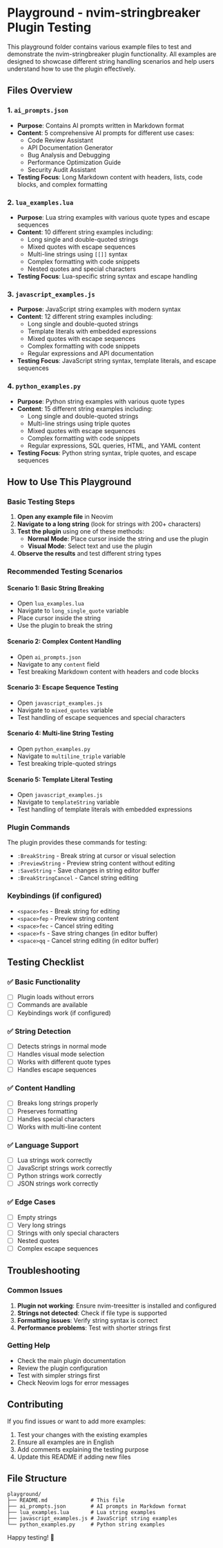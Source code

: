 # Playground - nvim-stringbreaker Plugin Testing

This playground folder contains various example files to test and demonstrate the nvim-stringbreaker plugin functionality. All examples are designed to showcase different string handling scenarios and help users understand how to use the plugin effectively.

## Files Overview

### 1. `ai_prompts.json`
- **Purpose**: Contains AI prompts written in Markdown format
- **Content**: 5 comprehensive AI prompts for different use cases:
  - Code Review Assistant
  - API Documentation Generator
  - Bug Analysis and Debugging
  - Performance Optimization Guide
  - Security Audit Assistant
- **Testing Focus**: Long Markdown content with headers, lists, code blocks, and complex formatting

### 2. `lua_examples.lua`
- **Purpose**: Lua string examples with various quote types and escape sequences
- **Content**: 10 different string examples including:
  - Long single and double-quoted strings
  - Mixed quotes with escape sequences
  - Multi-line strings using `[[]]` syntax
  - Complex formatting with code snippets
  - Nested quotes and special characters
- **Testing Focus**: Lua-specific string syntax and escape handling

### 3. `javascript_examples.js`
- **Purpose**: JavaScript string examples with modern syntax
- **Content**: 12 different string examples including:
  - Long single and double-quoted strings
  - Template literals with embedded expressions
  - Mixed quotes with escape sequences
  - Complex formatting with code snippets
  - Regular expressions and API documentation
- **Testing Focus**: JavaScript string syntax, template literals, and escape sequences

### 4. `python_examples.py`
- **Purpose**: Python string examples with various quote types
- **Content**: 15 different string examples including:
  - Long single and double-quoted strings
  - Multi-line strings using triple quotes
  - Mixed quotes with escape sequences
  - Complex formatting with code snippets
  - Regular expressions, SQL queries, HTML, and YAML content
- **Testing Focus**: Python string syntax, triple quotes, and escape sequences

## How to Use This Playground

### Basic Testing Steps

1. **Open any example file** in Neovim
2. **Navigate to a long string** (look for strings with 200+ characters)
3. **Test the plugin** using one of these methods:
   - **Normal Mode**: Place cursor inside the string and use the plugin
   - **Visual Mode**: Select text and use the plugin
4. **Observe the results** and test different string types

### Recommended Testing Scenarios

#### Scenario 1: Basic String Breaking
- Open `lua_examples.lua`
- Navigate to `long_single_quote` variable
- Place cursor inside the string
- Use the plugin to break the string

#### Scenario 2: Complex Content Handling
- Open `ai_prompts.json`
- Navigate to any `content` field
- Test breaking Markdown content with headers and code blocks

#### Scenario 3: Escape Sequence Testing
- Open `javascript_examples.js`
- Navigate to `mixed_quotes` variable
- Test handling of escape sequences and special characters

#### Scenario 4: Multi-line String Testing
- Open `python_examples.py`
- Navigate to `multiline_triple` variable
- Test breaking triple-quoted strings

#### Scenario 5: Template Literal Testing
- Open `javascript_examples.js`
- Navigate to `templateString` variable
- Test handling of template literals with embedded expressions

### Plugin Commands

The plugin provides these commands for testing:

- `:BreakString` - Break string at cursor or visual selection
- `:PreviewString` - Preview string content without editing
- `:SaveString` - Save changes in string editor buffer
- `:BreakStringCancel` - Cancel string editing

### Keybindings (if configured)

- `<space>fes` - Break string for editing
- `<space>fep` - Preview string content
- `<space>fec` - Cancel string editing
- `<space>fs` - Save string changes (in editor buffer)
- `<space>qq` - Cancel string editing (in editor buffer)

## Testing Checklist

### ✅ Basic Functionality
- [ ] Plugin loads without errors
- [ ] Commands are available
- [ ] Keybindings work (if configured)

### ✅ String Detection
- [ ] Detects strings in normal mode
- [ ] Handles visual mode selection
- [ ] Works with different quote types
- [ ] Handles escape sequences

### ✅ Content Handling
- [ ] Breaks long strings properly
- [ ] Preserves formatting
- [ ] Handles special characters
- [ ] Works with multi-line content

### ✅ Language Support
- [ ] Lua strings work correctly
- [ ] JavaScript strings work correctly
- [ ] Python strings work correctly
- [ ] JSON strings work correctly

### ✅ Edge Cases
- [ ] Empty strings
- [ ] Very long strings
- [ ] Strings with only special characters
- [ ] Nested quotes
- [ ] Complex escape sequences

## Troubleshooting

### Common Issues

1. **Plugin not working**: Ensure nvim-treesitter is installed and configured
2. **Strings not detected**: Check if file type is supported
3. **Formatting issues**: Verify string syntax is correct
4. **Performance problems**: Test with shorter strings first

### Getting Help

- Check the main plugin documentation
- Review the plugin configuration
- Test with simpler strings first
- Check Neovim logs for error messages

## Contributing

If you find issues or want to add more examples:

1. Test your changes with the existing examples
2. Ensure all examples are in English
3. Add comments explaining the testing purpose
4. Update this README if adding new files

## File Structure

```
playground/
├── README.md              # This file
├── ai_prompts.json        # AI prompts in Markdown format
├── lua_examples.lua       # Lua string examples
├── javascript_examples.js # JavaScript string examples
└── python_examples.py     # Python string examples
```

Happy testing! 🚀